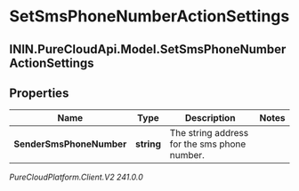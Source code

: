 # SetSmsPhoneNumberActionSettings

## ININ.PureCloudApi.Model.SetSmsPhoneNumberActionSettings

## Properties

|Name | Type | Description | Notes|
|------------ | ------------- | ------------- | -------------|
| **SenderSmsPhoneNumber** | **string** | The string address for the sms phone number. | |



_PureCloudPlatform.Client.V2 241.0.0_
